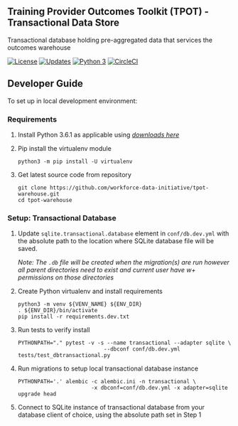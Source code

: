 ## Training Provider Outcomes Toolkit (TPOT) - Transactional Data Store

Transactional database holding pre-aggregated data that services the outcomes warehouse

[![License](https://img.shields.io/badge/License-Apache%202.0-blue.svg)](https://opensource.org/licenses/Apache-2.0)
[![Updates](https://pyup.io/repos/github/workforce-data-initiative/tpot-warehouse/shield.svg)](https://pyup.io/repos/github/workforce-data-initiative/tpot-warehouse/)
[![Python 3](https://pyup.io/repos/github/workforce-data-initiative/tpot-warehouse/python-3-shield.svg)](https://pyup.io/repos/github/workforce-data-initiative/tpot-warehouse/)
[![CircleCI](https://circleci.com/gh/workforce-data-initiative/tpot-warehouse.svg?style=shield)](https://circleci.com/gh/workforce-data-initiative/tpot-warehouse)


## Developer Guide

To set up in local development environment:

### Requirements

1. Install Python 3.6.1 as applicable using [_downloads here_](https://www.python.org/downloads)
2. Pip install the virtualenv module

   ```
   python3 -m pip install -U virtualenv
   ```
   
3. Get latest source code from repository

   ```
   git clone https://github.com/workforce-data-initiative/tpot-warehouse.git
   cd tpot-warehouse
   ```

### Setup: Transactional Database

1. Update `sqlite.transactional.database` element in `conf/db.dev.yml` with the absolute path to the location where SQLite database file will be saved.

   _Note: The `.db` file will be created when the migration(s) are run however all parent directories need to exist and current user have w+ permissions on those directories_

3. Create Python virtualenv and install requirements

   ```
   python3 -m venv ${VENV_NAME} ${ENV_DIR}
   . ${ENV_DIR}/bin/activate
   pip install -r requirements.dev.txt
   ```
   
4. Run tests to verify install

   ```
   PYTHONPATH="." pytest -v -s --name transactional --adapter sqlite \
                              --dbconf conf/db.dev.yml tests/test_dbtransactional.py
   ```
   
5. Run migrations to setup local transactional database instance

   ```
   PYTHONPATH='.' alembic -c alembic.ini -n transactional \
                          -x dbconf=conf/db.dev.yml -x adapter=sqlite upgrade head
   ```
   
6. Connect to SQLite instance of transactional database from your database client of choice, using the absolute path set in Step 1
